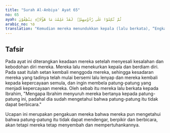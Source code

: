 ```yaml
---
title: "Surah Al-Anbiya' Ayat 65"
no: 65
ayah: ثُمَّ نُكِسُوْا عَلٰى رُءُوْسِهِمْۚ  لَقَدْ عَلِمْتَ مَا هٰٓؤُلَاۤءِ يَنْطِقُوْنَ 
arabic_no: ٦٥
translation: "Kemudian mereka menundukkan kepala (lalu berkata), “Engkau (Ibrahim) pasti tahu bahwa (berhala-berhala) itu tidak dapat berbicara.”"
---
```


## Tafsir

Pada ayat ini diterangkan keadaan mereka setelah menyesali kesalahan dan kebodohan diri mereka. Mereka lalu menekurkan kepala dan berdiam diri. Pada saat itulah setan kembali menggoda mereka, sehingga kesadaran mereka yang tadinya telah mulai bersemi lalu lenyap dan mereka kembali kepada kepercayaan semula, dan ingin membela patung-patung yang menjadi kepercayaan mereka. Oleh sebab itu mereka lalu berkata kepada Ibrahim, "Mengapa Ibrahim menyuruh mereka bertanya kepada patung-patung ini, padahal dia sudah mengetahui bahwa patung-patung itu tidak dapat berbicara."

Ucapan ini merupakan pengakuan mereka bahwa mereka pun mengetahui bahwa patung-patung itu tidak dapat mendengar, berpikir dan berbicara, akan tetapi mereka tetap menyembah dan mempertuhankannya.